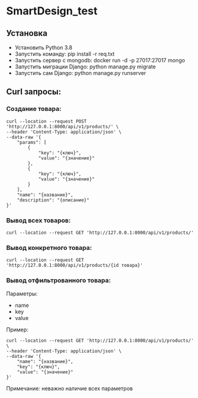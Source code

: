 # SmartDesign_test
## Установка
- Установить Python 3.8
- Запустить команду: pip install -r req.txt
- Запустить сервер с mongodb: docker run -d -p 27017:27017 mongo
- Запустить миграции Django: python manage.py migrate
- Запустить сам Django: python manage.py runserver
## Curl запросы:
### Создание товара:
```
curl --location --request POST 'http://127.0.0.1:8000/api/v1/products/' \
--header 'Content-Type: application/json' \
--data-raw '{
    "params": [
        {
            "key": "{ключ}",
            "value": "{значение}"
        },
        {
            "key": "{ключ}",
            "value": "{значение}"
        }
    ],
    "name": "{название}",
    "description": "{описание}"
}'
```
### Вывод всех товаров:
```
curl --location --request GET 'http://127.0.0.1:8000/api/v1/products/'
```
### Вывод конкретного товара:
```
curl --location --request GET 'http://127.0.0.1:8000/api/v1/products/{id товара}'
```
### Вывод отфильтрованного товара:
Параметры:
- name
- key
- value

Пример:
```
curl --location --request GET 'http://127.0.0.1:8000/api/v1/products/' \
--header 'Content-Type: application/json' \
--data-raw '{
    "name": "{название}",
    "key": "{ключ}",
    "value": "{значение}"
}'
```
Примечание: неважно наличие всех параметров
